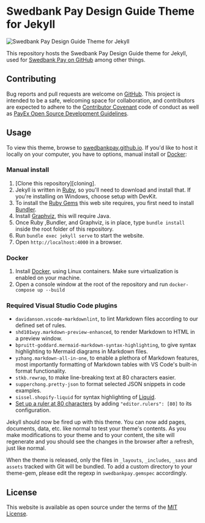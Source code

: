 # Swedbank Pay Design Guide Theme for Jekyll

![Swedbank Pay Design Guide Theme for Jekyll][opengraph-image]

This repository hosts the Swedbank Pay Design Guide theme for Jekyll, used for
[Swedbank Pay on GitHub][swedbankpay] among other things.

## Contributing

Bug reports and pull requests are welcome on [GitHub][repo]. This project is
intended to be a safe, welcoming space for collaboration, and contributors are
expected to adhere to the [Contributor Covenant][cc] code of conduct as well as
[PayEx Open Source Development Guidelines][dev-guide].

## Usage

To view this theme, browse to [swedbankpay.github.io][swedbankpay]. If you'd
like to host it locally on your computer, you have to options, manual install
or [Docker][docker]:

### Manual install

1. [Clone this repository][cloning].
2. Jekyll is written in [Ruby][ruby], so you'll need to download and install
   that. If you're installing on Windows, choose setup with DevKit.
3. To install the [Ruby Gems][gems] this web site requires, you first need to
   install [Bundler][bundler].
4. Install [Graphviz][graphviz], this will require Java.
5. Once Ruby ,Bundler, and Graphviz, is in place, type `bundle install` inside the root
   folder of this repository.
6. Run `bundle exec jekyll serve` to start the website.
7. Open `http://localhost:4000` in a browser.

### Docker

1. Install [Docker][docker], using Linux containers.
   Make sure virtualization is enabled on your machine.
2. Open a console window at the root of the repository and run
   `docker-compose up --build`

### Required Visual Studio Code plugins

* `davidanson.vscode-markdownlint`, to lint Markdown files according to our
  defined set of rules.
* `shd101wyy.markdown-preview-enhanced`, to render Markdown to HTML in a
  preview window.
* `bpruitt-goddard.mermaid-markdown-syntax-highlighting`, to give syntax
  highlighting to Mermaid diagrams in Markdown files.
* `yzhang.markdown-all-in-one`, to enable a plethora of Markdown features,
  most importantly formatting of Markdown tables with VS Code's built-in
  format functionality.
* `stkb.rewrap`, to make line-breaking text at 80 characters easier.
* `supperchong.pretty-json` to format selected JSON snippets in code
  examples.
* `sissel.shopify-liquid` for syntax highlighting of [Liquid][liquid].
* [Set up a ruler at 80 characters][vsc-ruler] by
  adding `"editor.rulers": [80]` to its configuration.

Jekyll should now be fired up with this theme. You can now add pages, documents,
data, etc. like normal to test your theme's contents. As you make modifications
to your theme and to your content, the site will regenerate and you should see
the changes in the browser after a refresh, just like normal.

When the theme is released, only the files in `_layouts`, `_includes`, `_sass`
and `assets` tracked with Git will be bundled. To add a custom directory to your
theme-gem, please edit the regexp in `swedbankpay.gemspec` accordingly.

## License

This website is available as open source under the terms of the
[MIT License][license].

[bundler]: https://bundler.io/
[cc]: http://contributor-covenant.org
[clone]: https://help.github.com/articles/cloning-a-repository/
[dev-guide]: https://developer.swedbankpay.com/resources/development-guidelines/
[docker]: https://www.docker.com/
[gems]: <https://rubygems.org/>
[graphviz]: https://graphviz.org/download/
[license]: <https://opensource.org/licenses/MIT>
[liquid]: <https://jekyllrb.com/docs/liquid/>
[opengraph-image]: <https://repository-images.githubusercontent.com/209270355/36818080-53ee-11ea-896c-082addb851a6>
[repo]: <https://github.com/SwedbankPay/swedbank-pay-design-guide-jekyll-theme/>
[ruby]: <https://www.ruby-lang.org/en/>
[swedbankpay]: <https://swedbankpay.github.io/swedbank-pay-design-guide-jekyll-theme/>
[vsc-ruler]: https://stackoverflow.com/questions/29968499/vertical-rulers-in-visual-studio-code
